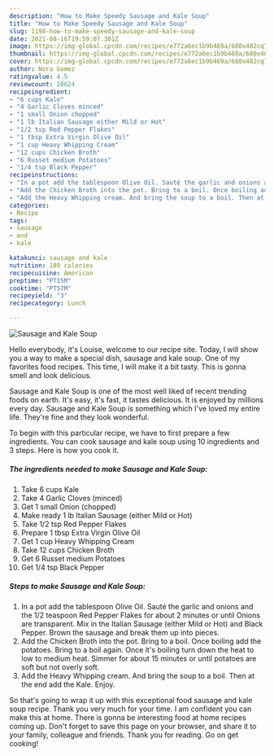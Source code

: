 ```yaml
---
description: "How to Make Speedy Sausage and Kale Soup"
title: "How to Make Speedy Sausage and Kale Soup"
slug: 1198-how-to-make-speedy-sausage-and-kale-soup
date: 2021-08-16T19:59:07.301Z
image: https://img-global.cpcdn.com/recipes/e772a6ec1b9b469a/680x482cq70/sausage-and-kale-soup-recipe-main-photo.jpg
thumbnail: https://img-global.cpcdn.com/recipes/e772a6ec1b9b469a/680x482cq70/sausage-and-kale-soup-recipe-main-photo.jpg
cover: https://img-global.cpcdn.com/recipes/e772a6ec1b9b469a/680x482cq70/sausage-and-kale-soup-recipe-main-photo.jpg
author: Nora Gomez
ratingvalue: 4.5
reviewcount: 28624
recipeingredient:
- "6 cups Kale"
- "4 Garlic Cloves minced"
- "1 small Onion chopped"
- "1 lb Italian Sausage either Mild or Hot"
- "1/2 tsp Red Pepper Flakes"
- "1 tbsp Extra Virgin Olive Oil"
- "1 cup Heavy Whipping Cream"
- "12 cups Chicken Broth"
- "6 Russet medium Potatoes"
- "1/4 tsp Black Pepper"
recipeinstructions:
- "In a pot add the tablespoon Olive Oil. Sauté the garlic and onions and the 1/2 teaspoon Red Pepper Flakes for about 2 minutes or until Onions are transparent. Mix in the Italian Sausage (either Mild or Hot) and Black Pepper. Brown the sausage and break them up into pieces."
- "Add the Chicken Broth into the pot. Bring to a boil. Once boiling add the potatoes. Bring to a boil again. Once it&#39;s boiling turn down the heat to low to medium heat. Simmer for about 15 minutes or until potatoes are soft but not overly soft."
- "Add the Heavy Whipping cream. And bring the soup to a boil. Then at the end add the Kale. Enjoy."
categories:
- Recipe
tags:
- sausage
- and
- kale

katakunci: sausage and kale 
nutrition: 189 calories
recipecuisine: American
preptime: "PT15M"
cooktime: "PT57M"
recipeyield: "3"
recipecategory: Lunch

---
```



![Sausage and Kale Soup](https://img-global.cpcdn.com/recipes/e772a6ec1b9b469a/680x482cq70/sausage-and-kale-soup-recipe-main-photo.jpg)

Hello everybody, it's Louise, welcome to our recipe site. Today, I will show you a way to make a special dish, sausage and kale soup. One of my favorites food recipes. This time, I will make it a bit tasty. This is gonna smell and look delicious.

Sausage and Kale Soup is one of the most well liked of recent trending foods on earth. It's easy, it's fast, it tastes delicious. It is enjoyed by millions every day. Sausage and Kale Soup is something which I've loved my entire life. They're fine and they look wonderful.




To begin with this particular recipe, we have to first prepare a few ingredients. You can cook sausage and kale soup using 10 ingredients and 3 steps. Here is how you cook it.

<!--inarticleads1-->

##### The ingredients needed to make Sausage and Kale Soup:

1. Take 6 cups Kale
1. Take 4 Garlic Cloves (minced)
1. Get 1 small Onion (chopped)
1. Make ready 1 lb Italian Sausage (either Mild or Hot)
1. Take 1/2 tsp Red Pepper Flakes
1. Prepare 1 tbsp Extra Virgin Olive Oil
1. Get 1 cup Heavy Whipping Cream
1. Take 12 cups Chicken Broth
1. Get 6 Russet medium Potatoes
1. Get 1/4 tsp Black Pepper




<!--inarticleads2-->

##### Steps to make Sausage and Kale Soup:

1. In a pot add the tablespoon Olive Oil. Sauté the garlic and onions and the 1/2 teaspoon Red Pepper Flakes for about 2 minutes or until Onions are transparent. Mix in the Italian Sausage (either Mild or Hot) and Black Pepper. Brown the sausage and break them up into pieces.
1. Add the Chicken Broth into the pot. Bring to a boil. Once boiling add the potatoes. Bring to a boil again. Once it&#39;s boiling turn down the heat to low to medium heat. Simmer for about 15 minutes or until potatoes are soft but not overly soft.
1. Add the Heavy Whipping cream. And bring the soup to a boil. Then at the end add the Kale. Enjoy.




So that's going to wrap it up with this exceptional food sausage and kale soup recipe. Thank you very much for your time. I am confident you can make this at home. There is gonna be interesting food at home recipes coming up. Don't forget to save this page on your browser, and share it to your family, colleague and friends. Thank you for reading. Go on get cooking!
